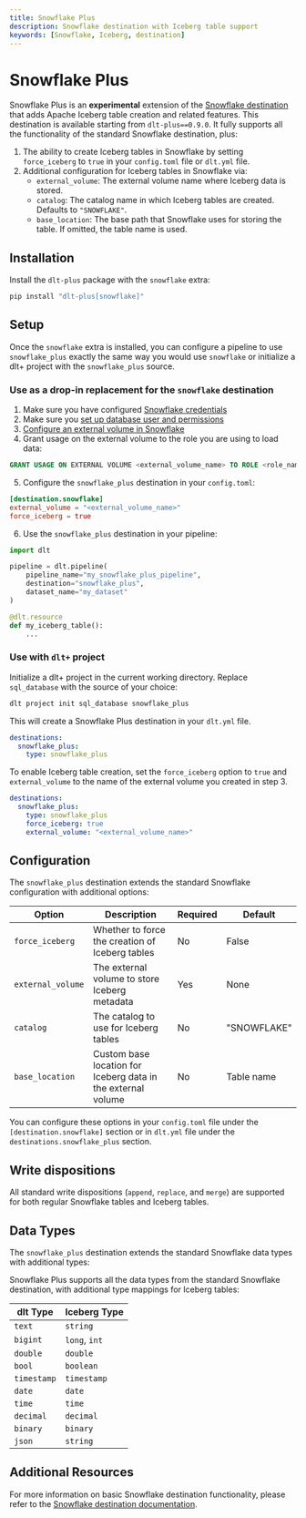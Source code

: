 ```yaml
---
title: Snowflake Plus
description: Snowflake destination with Iceberg table support
keywords: [Snowflake, Iceberg, destination]
---
```


# Snowflake Plus

Snowflake Plus is an **experimental** extension of the [Snowflake destination](../../dlt-ecosystem/destinations/snowflake.md) that adds Apache Iceberg table creation and related features.
This destination is available starting from `dlt-plus==0.9.0`. It fully supports all the functionality of the standard Snowflake destination, plus:

1. The ability to create Iceberg tables in Snowflake by setting `force_iceberg` to `true` in your `config.toml` file or `dlt.yml` file.
2. Additional configuration for Iceberg tables in Snowflake via:
   - `external_volume`: The external volume name where Iceberg data is stored.
   - `catalog`: The catalog name in which Iceberg tables are created. Defaults to `"SNOWFLAKE"`.
   - `base_location`: The base path that Snowflake uses for storing the table. If omitted, the table name is used.

## Installation

Install the `dlt-plus` package with the `snowflake` extra:

```sh
pip install "dlt-plus[snowflake]"
```

## Setup

Once the `snowflake` extra is installed, you can configure a pipeline to use `snowflake_plus` exactly the same way you would use `snowflake` or initialize a dlt+ project with the `snowflake_plus` source.

### Use as a drop-in replacement for the `snowflake` destination

1. Make sure you have configured [Snowflake credentials](../../dlt-ecosystem/destinations/snowflake#setup-guide)
2. Make sure you [set up database user and permissions](../../dlt-ecosystem/destinations/snowflake#set-up-the-database-user-and-permissions)
3. [Configure an external volume in Snowflake](https://docs.snowflake.com/en/user-guide/tables-iceberg-configure-external-volume)
4. Grant usage on the external volume to the role you are using to load data:

```sql
GRANT USAGE ON EXTERNAL VOLUME <external_volume_name> TO ROLE <role_name>;
```

5. Configure the `snowflake_plus` destination in your `config.toml`:

```toml
[destination.snowflake]
external_volume = "<external_volume_name>"
force_iceberg = true
```

6. Use the `snowflake_plus` destination in your pipeline:

```python
import dlt

pipeline = dlt.pipeline(
    pipeline_name="my_snowflake_plus_pipeline",
    destination="snowflake_plus",
    dataset_name="my_dataset"
)

@dlt.resource
def my_iceberg_table():
    ...
```

### Use with `dlt+` project

Initialize a dlt+ project in the current working directory. Replace `sql_database` with the source of your choice:

```sh
dlt project init sql_database snowflake_plus
```

This will create a Snowflake Plus destination in your `dlt.yml` file.

```yaml
destinations:
  snowflake_plus:
    type: snowflake_plus
```

To enable Iceberg table creation, set the `force_iceberg` option to `true` and `external_volume` to the name of the external volume you created in step 3.

```yaml
destinations:
  snowflake_plus:
    type: snowflake_plus
    force_iceberg: true
    external_volume: "<external_volume_name>"
```

## Configuration

The `snowflake_plus` destination extends the standard Snowflake configuration with additional options:

| Option | Description | Required | Default |
|--------|-------------|----------|---------|
| `force_iceberg` | Whether to force the creation of Iceberg tables | No | False |
| `external_volume` | The external volume to store Iceberg metadata | Yes | None |
| `catalog` | The catalog to use for Iceberg tables | No | "SNOWFLAKE" |
| `base_location` | Custom base location for Iceberg data in the external volume | No | Table name |

You can configure these options in your `config.toml` file under the `[destination.snowflake]` section or in `dlt.yml` file under the `destinations.snowflake_plus` section.

## Write dispositions

All standard write dispositions (`append`, `replace`, and `merge`) are supported for both regular Snowflake tables and Iceberg tables.

## Data Types

The `snowflake_plus` destination extends the standard Snowflake data types with additional types:

Snowflake Plus supports all the data types from the standard Snowflake destination, with additional type mappings for Iceberg tables:

| dlt Type | Iceberg Type |
|----------|--------------|
| `text` | `string` |
| `bigint` | `long`, `int` |
| `double` | `double` |
| `bool` | `boolean` |
| `timestamp` | `timestamp` |
| `date` | `date` |
| `time` | `time` |
| `decimal` | `decimal` |
| `binary` | `binary` |
| `json` | `string` |

## Additional Resources

For more information on basic Snowflake destination functionality, please refer to the [Snowflake destination documentation](../../dlt-ecosystem/destinations/snowflake.md).
